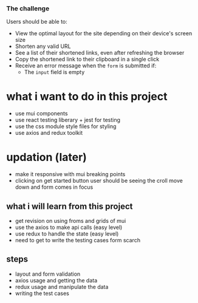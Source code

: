 
### The challenge

Users should be able to:

- View the optimal layout for the site depending on their device's screen size
- Shorten any valid URL
- See a list of their shortened links, even after refreshing the browser
- Copy the shortened link to their clipboard in a single click
- Receive an error message when the `form` is submitted if:
  - The `input` field is empty

# what i want to do in this project
- use mui components
- use react testing liberary + jest for testing
- use the css module style files for styling
- use axios and redux toolkit

# updation (later)
- make it responsive with mui breaking points
- clicking on get started button user should be seeing the croll move down and form comes in focus


## what i will learn from this project
- get revision on using froms and grids of mui
- use the axios to make api calls (easy level)
- use redux to handle the state (easy level)
- need to get to write the testing cases form scarch

## steps
- layout and form validation
- axios usage and getting the data
- redux usage and manipulate the data
- writing the test cases 
